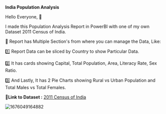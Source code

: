 **India Population Analysis**

Hello Everyone, 👋

I made this Population Analysis Report in PowerBI with one of my own Dataset 2011 Census of India.

📝 Report has Multiple Section's from where you can manage the Data, Like:

1️⃣ Report Data can be sliced by Country to show Particular Data.

2️⃣ It has cards showing Capital, Total Population, Area, Literacy Rate, Sex Ratio.

3️⃣ And Lastly, It has 2 Pie Charts showing Rural vs Urban Population and Total Males vs Total Females.

📍**Link to Dataset :** [2011 Census of India](https://www.kaggle.com/datasets/themrityunjaypathak/2011-census-of-india)

![1676049164882](https://user-images.githubusercontent.com/123563634/232387112-24fc03dd-e037-4a7d-9fe4-07fd8eff1778.jpg)
